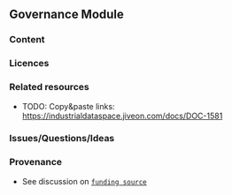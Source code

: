 ## Governance Module

### Content

### Licences

### Related resources
- TODO: Copy&paste links: https://industrialdataspace.jiveon.com/docs/DOC-1581

### Issues/Questions/Ideas

### Provenance
- See discussion on [`funding source`](https://github.com/w3c/dxwg/issues/71)

